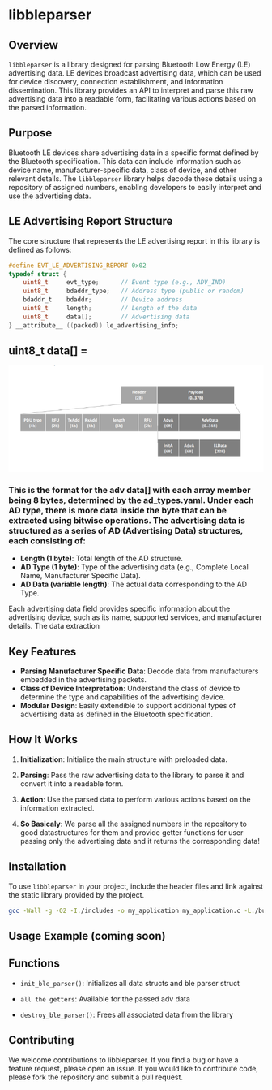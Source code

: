 # libbleparser

## Overview

`libbleparser` is a library designed for parsing Bluetooth Low Energy (LE) advertising data. LE devices broadcast advertising data, which can be used for device discovery, connection establishment, and information dissemination. This library provides an API to interpret and parse this raw advertising data into a readable form, facilitating various actions based on the parsed information.

## Purpose

Bluetooth LE devices share advertising data in a specific format defined by the Bluetooth specification. This data can include information such as device name, manufacturer-specific data, class of device, and other relevant details. The `libbleparser` library helps decode these details using a repository of assigned numbers, enabling developers to easily interpret and use the advertising data.

## LE Advertising Report Structure

The core structure that represents the LE advertising report in this library is defined as follows:

```c
#define EVT_LE_ADVERTISING_REPORT 0x02
typedef struct {
    uint8_t     evt_type;      // Event type (e.g., ADV_IND)
    uint8_t     bdaddr_type;   // Address type (public or random)
    bdaddr_t    bdaddr;        // Device address
    uint8_t     length;        // Length of the data
    uint8_t     data[];        // Advertising data
} __attribute__ ((packed)) le_advertising_info;
```
## uint8_t data[] = 

![data](assets/advpacket.png)
 ### This is the format for the adv data[] with each array member being 8 bytes, determined by the ad_types.yaml. Under each AD type, there is more data inside the byte that can be extracted using bitwise operations. The advertising data is structured as a series of AD (Advertising Data) structures, each consisting of:

- **Length (1 byte)**: Total length of the AD structure.
- **AD Type (1 byte)**: Type of the advertising data (e.g., Complete Local Name, Manufacturer Specific Data).
- **AD Data (variable length)**: The actual data corresponding to the AD Type.

Each advertising data field provides specific information about the advertising device, such as its name, supported services, and manufacturer details. The data extraction


## Key Features

- **Parsing Manufacturer Specific Data**: Decode data from manufacturers embedded in the advertising packets.
- **Class of Device Interpretation**: Understand the class of device to determine the type and capabilities of the advertising device.
- **Modular Design**: Easily extendible to support additional types of advertising data as defined in the Bluetooth specification.

## How It Works

1. **Initialization**: Initialize the main structure with preloaded data.
2. **Parsing**: Pass the raw advertising data to the library to parse it and convert it into a readable form.
3. **Action**: Use the parsed data to perform various actions based on the information extracted.

4. **So Basicaly**: We parse all the assigned numbers in the repository to good datastructures for them and provide getter functions for user passing only the advertising data and it returns the corresponding data!
## Installation

To use `libbleparser` in your project, include the header files and link against the static library provided by the project.

```bash
gcc -Wall -g -O2 -I./includes -o my_application my_application.c -L./build -lbleparser -lyaml
```

## Usage Example (coming soon)

## Functions

+ `init_ble_parser()`: Initializes all data structs and ble parser struct

+ `all the getters`: Available for the passed adv data

+ `destroy_ble_parser()`: Frees all associated data from the library

## Contributing
We welcome contributions to libbleparser. If you find a bug or have a feature request, please open an issue. If you would like to contribute code, please fork the repository and submit a pull request.

